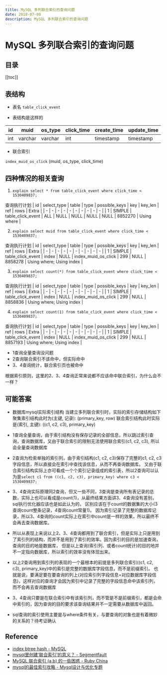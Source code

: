 ```yaml
---
title: MySQL 多列联合索引的查询问题
date: 2018-07-09
description: MySQL 多列联合索引的查询问题
---
```


# MySQL 多列联合索引的查询问题

<!--# 简介
MySQL 多列联合索引的查询问题-->

## 目录

[[toc]]

## 表结构

- 表名 `table_click_event`

- 表结构是这样的

| id  | muid    | os_type | click_time | create_time | update_time |
| -   | -       | -       | -          | -           | -           |
| int | varchar | varchar | int        | timestamp   | timestamp   |

- 联合索引

`index_muid_os_click` (muid, os_type, click_time)

## 四种情况的相关查询

1. ```explain select * from table_click_event where click_time < 1530409837;```

查询执行计划
| id | select_type | table             | type | possible_keys | key  | key_len | ref  | rows    | Extra       |
| -  | -           | -                 | -    | -             | -    | -       | -    | -       | -           |
| 1  | SIMPLE      | table_click_event | ALL  | NULL          | NULL | NULL    | NULL | 8852270 | Using where |

2. ```explain select muid from table_click_event where click_time < 1530409837;```

查询执行计划
| id | select_type | table             | type  | possible_keys | key                 | key_len | ref  | rows    | Extra                    |
| -  | -           | -                 | -     | -             | -                   | -       | -    | -       | -                        |
| 1  | SIMPLE      | table_click_event | index | NULL          | index_muid_os_click | 299     | NULL | 8858278 | Using where; Using index |

3. ```explain select count(*) from table_click_event where click_time < 1530409837;```

查询执行计划
| id | select_type | table             | type  | possible_keys | key                 | key_len | ref  | rows    | Extra                    |
| -  | -           | -                 | -     | -             | -                   | -       | -    | -       | -                        |
| 1  | SIMPLE      | table_click_event | index | NULL          | index_muid_os_click | 299     | NULL | 8858836 | Using where; Using index |

4. ```explain select count(1) from table_click_event where click_time < 1530409837;```

查询执行计划
| id | select_type | table             | type  | possible_keys | key                 | key_len | ref  | rows    | Extra                    |
| -  | -           | -                 | -     | -             | -                   | -       | -    | -       | -                        |
| 1  | SIMPLE      | table_click_event | index | NULL          | index_muid_os_click | 299     | NULL | 8857193 | Using where; Using index |

- 1查询全量查询没问题
- 2查询联合索引不该命中，但实际命中
- 3、4查询统计，联合索引页也被命中

根据索引原则，这里的2、3、4查询正常来说都不应该命中联合索引，为什么会不一样？


## 可能答案

- 数据库mysql实际索引结构
当建立多列联合索引时，实际的索引存储结构如下
聚集索引结构此时为(主键, 记录): (primary_key, row)
联合索引结构此时实际是(索引, 主键): ((c1, c2, c3), primary_key)

- 1查询全量查询，由于索引结构没有保存记录的全部信息，所以跳过索引查询，查询数据库，又由于联合索引的限制无法使用联合索引(c1, c2, c3), 所以会全量查询数据库

- 2查询为检索单独的索引列，由于索引结构(c1, c2, c3)保存了完整的c1, c2, c3字段信息，所以直接会在索引中查找该信息，从而不再查询数据库。
又由于联合索引结构实际上亦可看成一个个索引记录组成的索引表，所以2查询可以认为是```select c1 from ((c1, c2, c3), primary_key) where c3 < 1530409837;```

- 3、4查询实际原理同2查询，但又一些不同，3查询是查询所有表记录的总数，实际上也可以看成是count(1)，从最终结果方面讲3、4查询没有差别，sql执行优化器应该也是如此认为的，
区别应该在于count的数据集的大小(3查询count整条记录，4查询count常量1)。
因为索引记录了完整的数据库记录，所以3、4查询的count实际上在索引中count是一样的效果，所以最终不会再去查询数据库。

- 所以从表现上来说以上2、3、4查询都用到了联合索引，但是实际上只是用到了索引列的结构，而并不是用到了索引的效率。因为索引的目的是加速查询，查询的目的地是数据库，
但是以上查询(索引列、或者count统计)的目的地并不一定指向数据库，所以索引的效率没有体现出来。

- 以上2查询用到索引列的表现的一个最根本的前提是多列联合索引((c1, c2, c3), primary_key)中的索引是完整的数据库字段信息，而不是前缀索引。
也就是说，要满足要在要查询的列上(对应索引列字段信息=对应数据库字段信息)，这样对应的查询才会因为索引中记录了完整的字段信息命中该索引列，而不会再去查询数据库

- 3、4查询只要是在联合索引中有该索引列，而不管是不是前缀索引，都是会命中索引的，因为查询的目的要求该查询结果并不一定需要从数据库中返回。

- sql查询的索引使用主要是与where条件有关，与要查询的对象也是有着微妙的关系的？待考证确认

## Reference

- [index btree hash - MySQL](https://dev.mysql.com/doc/refman/5.5/en/index-btree-hash.html)
- [mysql里创建‘联合索引’的意义？ - Segmentfault](https://segmentfault.com/q/1010000000342176)
- [MySQL 联合索引 (a,b) 的一些困惑 - Ruby China](https://ruby-china.org/topics/27022)
- [mysql的最佳索引攻略 - Mysql设计与优化专题](https://www.kancloud.cn/thinkphp/mysql-design-optimalize/39319)

